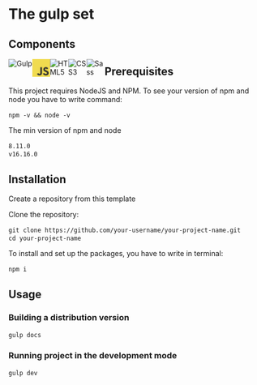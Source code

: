 # The gulp set

## Components
<p>
<img align="left" alt="Gulp" height="35px" src="https://raw.githubusercontent.com/gulpjs/artwork/master/gulp.png"/>
<img align="left" alt="JavaScript" width="35px" src="https://raw.githubusercontent.com/github/explore/80688e429a7d4ef2fca1e82350fe8e3517d3494d/topics/javascript/javascript.png"/>
<a href="https://developer.mozilla.org/en-US/docs/Glossary/HTML5" target="_blank" rel="noreferrer"><img align="left" src="https://raw.githubusercontent.com/danielcranney/readme-generator/main/public/icons/skills/html5-colored.svg" width="36" height="36" alt="HTML5" /></a>
<a href="https://www.w3.org/TR/CSS/#css" target="_blank" rel="noreferrer"><img align="left" src="https://raw.githubusercontent.com/danielcranney/readme-generator/main/public/icons/skills/css3-colored.svg" width="36" height="36" alt="CSS3" /></a>
<a href="https://sass-lang.com/" target="_blank" rel="noreferrer"><img align="left" src="https://raw.githubusercontent.com/danielcranney/readme-generator/main/public/icons/skills/sass-colored.svg" width="36" height="36" alt="Sass" /></a>
</p>

## Prerequisites

This project requires NodeJS and NPM.
To see your version of npm and node you have to write command:

```
npm -v && node -v
```

The min version of npm and node

```
8.11.0
v16.16.0
```

## Installation


Create a repository from this template

Clone the repository:

```
git clone https://github.com/your-username/your-project-name.git
cd your-project-name 
```

To install and set up the packages, you have to write in terminal:

```
npm i
```

## Usage

### Building a distribution version

```
gulp docs
```

### Running project in the development mode

```
gulp dev
```
                    
                    
